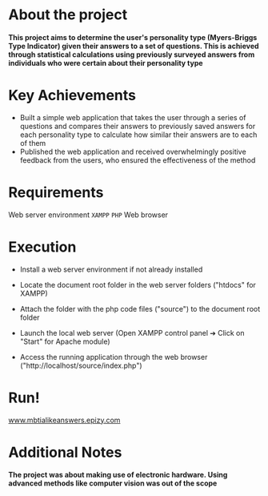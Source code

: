 # About the project
#### This project aims to determine the user's personality type (Myers-Briggs Type Indicator) given their answers to a set of questions. This is achieved through statistical calculations using previously surveyed answers from individuals who were certain about their personality type

# Key Achievements
* Built a simple web application that takes the user through a series of questions and compares their answers to previously saved answers for each personality type to calculate how similar their answers are to each of them
* Published the web application and received overwhelmingly positive feedback from the users, who ensured the effectiveness of the method 


# Requirements
 Web server environment `XAMPP`
 `PHP`
 Web browser

# Execution
* Install a web server environment if not already installed

* Locate the document root folder in the web server folders ("htdocs" for XAMPP)

* Attach the folder with the php code files ("source") to the document root folder

* Launch the local web server (Open XAMPP control panel ➔ Click on "Start" for Apache module) 

* Access the running application through the web browser ("http://localhost/source/index.php")

# Run!

www.mbtialikeanswers.epizy.com


# Additional Notes
#### The project was about making use of electronic hardware. Using advanced methods like computer vision was out of the scope
